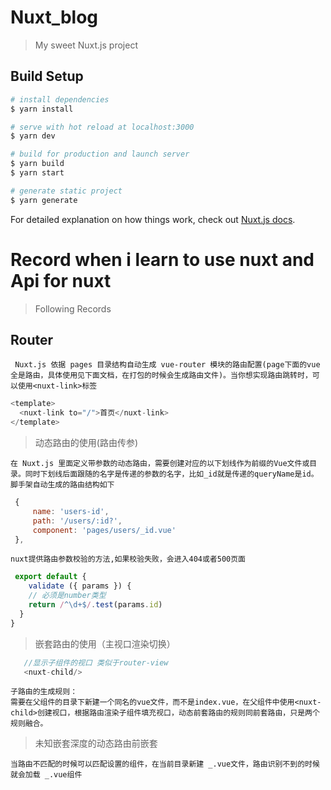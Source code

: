 # Nuxt_blog

> My sweet Nuxt.js project

## Build Setup

```bash
# install dependencies
$ yarn install

# serve with hot reload at localhost:3000
$ yarn dev

# build for production and launch server
$ yarn build
$ yarn start

# generate static project
$ yarn generate
```

For detailed explanation on how things work, check out [Nuxt.js docs](https://nuxtjs.org).

# Record when i learn to use nuxt and Api for nuxt

> Following Records

## Router

     Nuxt.js 依据 pages 目录结构自动生成 vue-router 模块的路由配置(page下面的vue全是路由，具体使用见下面文档，在打包的时候会生成路由文件)。当你想实现路由跳转时，可以使用<nuxt-link>标签

```javascript
<template>
  <nuxt-link to="/">首页</nuxt-link>
</template>
```

> 动态路由的使用(路由传参)

    在 Nuxt.js 里面定义带参数的动态路由，需要创建对应的以下划线作为前缀的Vue文件或目录。同时下划线后面跟随的名字是传递的参数的名字，比如_id就是传递的queryName是id。脚手架自动生成的路由结构如下

```javascript
 {
     name: 'users-id',
     path: '/users/:id?',
     component: 'pages/users/_id.vue'
 },
```

    nuxt提供路由参数校验的方法,如果校验失败，会进入404或者500页面
   
```javascript
 export default {
    validate ({ params }) {
    // 必须是number类型
    return /^\d+$/.test(params.id)
  }
}
```
>嵌套路由的使用（主视口渲染切换）

```javascript
   //显示子组件的视口 类似于router-view
   <nuxt-child/>
```
    子路由的生成规则：
    需要在父组件的目录下新建一个同名的vue文件，而不是index.vue，在父组件中使用<nuxt-child>创建视口，根据路由渲染子组件填充视口，动态前套路由的规则同前套路由，只是两个规则融合。

>未知嵌套深度的动态路由前嵌套

    当路由不匹配的时候可以匹配设置的组件，在当前目录新建 _.vue文件，路由识别不到的时候就会加载 _.vue组件



